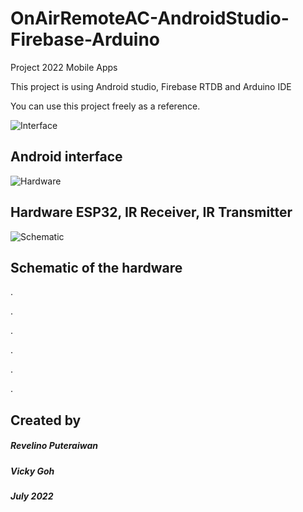 # OnAirRemoteAC-AndroidStudio-Firebase-Arduino
Project 2022 Mobile Apps

This project is using Android studio, Firebase RTDB and Arduino IDE


You can use this project freely as a reference. 

![Interface](https://user-images.githubusercontent.com/107801501/178206047-e640856b-33a7-4982-834f-c857269effb5.png)

## Android interface

![Hardware](https://user-images.githubusercontent.com/107801501/178206029-8f385d1d-4a38-4d80-82f9-8e9cd3313e37.png)

## Hardware ESP32, IR Receiver, IR Transmitter

![Schematic](https://user-images.githubusercontent.com/107801501/178205694-02a4d826-3288-456e-adfb-25c9fcf70728.png)

## Schematic of the hardware

.

.

.

.

.

.

## Created by

##### Revelino Puteraiwan

##### Vicky Goh

##### July 2022

